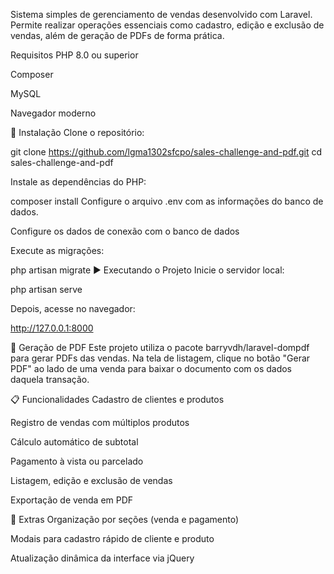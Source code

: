 Sistema simples de gerenciamento de vendas desenvolvido com Laravel. Permite realizar operações essenciais como cadastro, edição e exclusão de vendas, além de geração de PDFs de forma prática.

Requisitos
PHP 8.0 ou superior

Composer

MySQL

Navegador moderno

🚀 Instalação
Clone o repositório:

git clone https://github.com/lgma1302sfcpo/sales-challenge-and-pdf.git
cd sales-challenge-and-pdf



Instale as dependências do PHP:

composer install
Configure o arquivo .env com as informações do banco de dados.

Configure os dados de conexão com o banco de dados

Execute as migrações:


php artisan migrate
▶️ Executando o Projeto
Inicie o servidor local:

php artisan serve


Depois, acesse no navegador:

http://127.0.0.1:8000


🧾 Geração de PDF
Este projeto utiliza o pacote barryvdh/laravel-dompdf para gerar PDFs das vendas.
Na tela de listagem, clique no botão "Gerar PDF" ao lado de uma venda para baixar o documento com os dados daquela transação.

📋 Funcionalidades
Cadastro de clientes e produtos

Registro de vendas com múltiplos produtos

Cálculo automático de subtotal

Pagamento à vista ou parcelado

Listagem, edição e exclusão de vendas

Exportação de venda em PDF

🧪 Extras
Organização por seções (venda e pagamento)

Modais para cadastro rápido de cliente e produto

Atualização dinâmica da interface via jQuery
